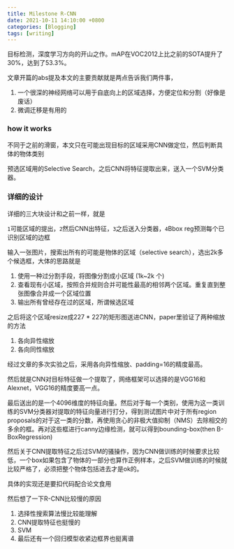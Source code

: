 ```yaml
---
title: Milestone R-CNN
date: 2021-10-11 14:10:00 +0800
categories: [Blogging]
tags: [writing]
---
```


目标检测，深度学习方向的开山之作。mAP在VOC2012上比之前的SOTA提升了30%，达到了53.3%。

文章开篇的abs提及本文的主要贡献就是两点告诉我们两件事，

1. 一个很深的神经网络可以用于自底向上的区域选择，方便定位和分割（好像是废话）
2. 微调迁移是有用的

### how it works

不同于之前的滑窗，本文只在可能出现目标的区域采用CNN做定位，然后判断具体的物体类别

预选区域用的Selective Search，之后CNN将特征提取出来，送入一个SVM分类器。

### 详细的设计

详细的三大块设计和之前一样，就是

`1`可能区域的提出，`2`然后CNN出特征，`3`之后送入分类器，`4`Bbox reg预测每个已识别区域的边框

输入一张图片，搜索出所有的可能是物体的区域（selective search），选出2k多个候选框，大体的思路就是

1. 使用一种过分割手段，将图像分割成小区域 (1k~2k 个)
2. 查看现有小区域，按照合并规则合并可能性最高的相邻两个区域。重复直到整张图像合并成一个区域位置
3. 输出所有曾经存在过的区域，所谓候选区域

之后将这个区域resize成227 * 227的矩形图送进CNN，paper里验证了两种缩放的方法

1. 各向异性缩放
2. 各向同性缩放

经过文章的多次实验之后，采用各向异性缩放、padding=16的精度最高。

然后就是CNN对目标特征做一个提取了，网络框架可以选择的是VGG16和Alexnet，VGG16的精度要高一点。

最后送出的是一个4096维度的特征向量。然后对于每一个类别，使用为这一类训练的SVM分类器对提取的特征向量进行打分，得到测试图片中对于所有region proposals的对于这一类的分数，再使用贪心的非极大值抑制（NMS）去除相交的多余的框。再对这些框进行canny边缘检测，就可以得到bounding-box(then B-BoxRegression)

然后关于CNN提取特征之后过SVM的骚操作，因为CNN做训练的时候要求比较低，一个box如果包含了物体的一部分也算作正例样本，之后SVM做训练的时候就比较严格了，必须把整个物体包括进去才是ok的。

具体的实现还是要扣代码配合论文食用

然后想了一下R-CNN比较慢的原因

1. 选择性搜索算法慢比较能理解
2. CNN提取特征也挺慢的
3. SVM
4. 最后还有一个回归模型收紧边框界也挺离谱